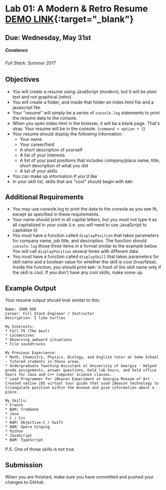 # Lab 01: A Modern & Retro Resume [DEMO LINK](smithbrandon.github.io/Covalence_Lab_01){:target="_blank"}
## Due: Wednesday, May 31st
##### Covalence
###### Full Stack: Summer 2017

## Objectives
* You will create a resume using JavaScript (modern), but it will be plain text and not graphical (retro).
* You will create a folder, and inside that folder an index.html file and a javascript file.
* Your "resume" will simply be a series of `console.log` statements to print the resume data to the console.
* When you open index.html in the browser, it will be a blank page. That's okay. Your resume will be in the console. (`command + option + I`)
* Your resume should display the following information:
    * Your name
    * Your career/field
    * A short description of yourself
    * A list of your interests
    * A list of your past positions that includes company/place name, title, short description of what you did
    * A list of your skills
* You can make up information if you'd like
* In your skill list, skills that are "cool" should begin with `BAM:`

## Additional Requirements
* You may use console.log to print the data to the console as you see fit, except as specified in these requirements.
* Your name should print in all capital letters, but you must not type it as all capitalized in your code (i.e. you will need to use JavaScript to capitalize it)
* You must have a function called `displayPosition` that takes parameters for company name, job title, and description. The function should `console.log` those three items in a format similar to the example below. You will call `displayPosition` several times with different data.
* You must have a function called `displaySkill` that takes parameters for skill name and a boolean value for whether the skill is cool (true/false). Inside the function, you should print `BAM:` in front of the skill name only if the skill is cool. If you don't have any cool skills, make some up.

## Example Output
Your resume output should look similar to this:
`````````````````````````
Name: JOHN DOE
Career: Full Stack Engineer / Instructor
Description: I like turtles

My Interests:
* Fall TV (The best)
* Locomotives
* Observing awkward situations
* Film soundtracks

My Previous Experience:
* Math, Chemistry, Physics, Biology, and English tutor at Some School - Tutored students in those areas.
* Undergraduate Teaching Assistant at University of Georgia - Helped grade assignments, answer questions, held lab hours, and held office hours for Java and C++ Computer Science classes.
* Lead Programmer for iBeacon Experiment at Georgia Museum of Art - Created native iOS virtual tour guide that used iBeacon technology to triangulate position within the museum and give information about a piece.

My Skills:
* French
* BAM: Trombone
* Java
* C / C++
* BAM: Objective-C / Swift
* BAM: Opera Singing
* Python
* JavaScript
* BAM: TypeScript
`````````````````````````
P.S. One of those skills is not true

## Submission
When you are finished, make sure you have committed and pushed your changes to GitHub.